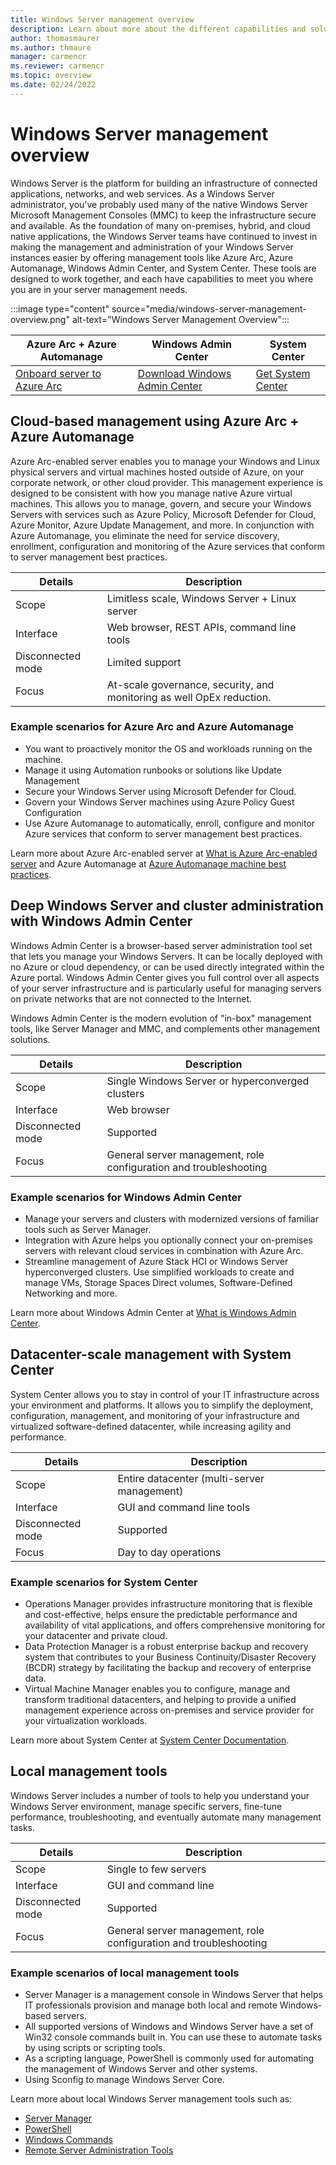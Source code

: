 ```yaml
---
title: Windows Server management overview
description: Learn about more about the different capabilities and solutions to manage Windows Server.
author: thomasmaurer
ms.author: thmaure
manager: carmencr
ms.reviewer: carmencr
ms.topic: overview
ms.date: 02/24/2022
---
```

# Windows Server management overview

Windows Server is the platform for building an infrastructure of connected applications, networks, and web services. As a Windows Server administrator, you've probably used many of the native Windows Server Microsoft Management Consoles (MMC) to keep the infrastructure secure and available. As the foundation of many on-premises, hybrid, and cloud native applications, the Windows Server teams have continued to invest in making the management and administration of your Windows Server instances easier by offering management tools like Azure Arc, Azure Automanage, Windows Admin Center, and System Center. These tools are designed to work together, and each have capabilities to meet you where you are in your server management needs.

:::image type="content" source="media/windows-server-management-overview.png" alt-text="Windows Server Management Overview":::

| Azure Arc + Azure Automanage | Windows Admin Center | System Center |
| --------------- | --------------- | --------------- |
| [Onboard server to Azure Arc](/azure/azure-arc/servers/learn/quick-enable-hybrid-vm) | [Download Windows Admin Center](https://www.microsoft.com/evalcenter/evaluate-windows-admin-center) | [Get System Center](https://www.microsoft.com/system-center)

## Cloud-based management using Azure Arc + Azure Automanage

Azure Arc-enabled server enables you to manage your Windows and Linux physical servers and virtual machines hosted outside of Azure, on your corporate network, or other cloud provider. This management experience is designed to be consistent with how you manage native Azure virtual machines. This allows you to manage, govern, and secure your Windows Servers with services such as Azure Policy, Microsoft Defender for Cloud, Azure Monitor, Azure Update Management, and more. In conjunction with Azure Automanage, you eliminate the need for service discovery, enrollment, configuration and monitoring of the Azure services that conform to server management best practices.

| Details | Description |
| --------------- | --------------- |
| Scope | Limitless scale, Windows Server + Linux server |
| Interface | Web browser, REST APIs, command line tools |
| Disconnected mode | Limited support |
| Focus | At-scale governance, security, and monitoring as well OpEx reduction. |

### Example scenarios for Azure Arc and Azure Automanage

- You want to proactively monitor the OS and workloads running on the machine.
- Manage it using Automation runbooks or solutions like Update Management
- Secure your Windows Server using Microsoft Defender for Cloud.
- Govern your Windows Server machines using Azure Policy Guest Configuration
- Use Azure Automanage to automatically, enroll, configure and monitor Azure services that conform to server management best practices.

Learn more about Azure Arc-enabled server at [What is Azure Arc-enabled server](/azure/azure-arc/servers/overview) and Azure Automanage at [Azure Automanage machine best practices](/azure/automanage/automanage-virtual-machines).

## Deep Windows Server and cluster administration with Windows Admin Center

Windows Admin Center is a browser-based server administration tool set that lets you manage your Windows Servers. It can be locally deployed with no Azure or cloud dependency, or can be used directly integrated within the Azure portal. Windows Admin Center gives you full control over all aspects of your server infrastructure and is particularly useful for managing servers on private networks that are not connected to the Internet.

Windows Admin Center is the modern evolution of "in-box" management tools, like Server Manager and MMC, and complements other management solutions.

| Details | Description |
| --------------- | --------------- |
| Scope | Single Windows Server or hyperconverged clusters |
| Interface | Web browser |
| Disconnected mode | Supported |
| Focus | General server management, role configuration and troubleshooting |

### Example scenarios for Windows Admin Center

- Manage your servers and clusters with modernized versions of familiar tools such as Server Manager.
- Integration with Azure helps you optionally connect your on-premises servers with relevant cloud services in combination with Azure Arc.
- Streamline management of Azure Stack HCI or Windows Server hyperconverged clusters. Use simplified workloads to create and manage VMs, Storage Spaces Direct volumes, Software-Defined Networking and more.

Learn more about Windows Admin Center at [What is Windows Admin Center](../manage/windows-admin-center/understand/what-is.md).

## Datacenter-scale management with System Center

System Center allows you to stay in control of your IT infrastructure across your environment and platforms. It allows you to simplify the deployment, configuration, management, and monitoring of your infrastructure and virtualized software-defined datacenter, while increasing agility and performance.

| Details | Description |
| --------------- | --------------- |
| Scope | Entire datacenter (multi-server management) |
| Interface | GUI and command line tools |
| Disconnected mode | Supported |
| Focus | Day to day operations |

### Example scenarios for System Center

- Operations Manager provides infrastructure monitoring that is flexible and cost-effective, helps ensure the predictable performance and availability of vital applications, and offers comprehensive monitoring for your datacenter and private cloud.
- Data Protection Manager is a robust enterprise backup and recovery system that contributes to your Business Continuity/Disaster Recovery (BCDR) strategy by facilitating the backup and recovery of enterprise data.
- Virtual Machine Manager enables you to configure, manage and transform traditional datacenters, and helping to provide a unified management experience across on-premises and service provider for your virtualization workloads.

Learn more about System Center at [System Center Documentation](/system-center).

## Local management tools

Windows Server includes a number of tools to help you understand your Windows Server environment, manage specific servers, fine-tune performance, troubleshooting, and eventually automate many management tasks.

| Details | Description |
| --------------- | --------------- |
| Scope | Single to few servers |
| Interface | GUI and command line |
| Disconnected mode | Supported |
| Focus | General server management, role configuration and troubleshooting |

### Example scenarios of local management tools

- Server Manager is a management console in Windows Server that helps IT professionals provision and manage both local and remote Windows-based servers.
- All supported versions of Windows and Windows Server have a set of Win32 console commands built in. You can use these to automate tasks by using scripts or scripting tools.
- As a scripting language, PowerShell is commonly used for automating the management of Windows Server and other systems.
- Using Sconfig to manage Windows Server Core.

Learn more about local Windows Server management tools such as:

- [Server Manager](server-manager/server-manager.md)
- [PowerShell](/powershell/scripting/overview)
- [Windows Commands](windows-commands/windows-commands.md)
- [Remote Server Administration Tools](../remote/remote-server-administration-tools.md)

